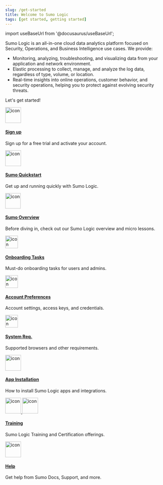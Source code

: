 ```yaml
---
slug: /get-started
title: Welcome to Sumo Logic
tags: [get started, getting started]
---
```


import useBaseUrl from '@docusaurus/useBaseUrl';

Sumo Logic is an all-in-one cloud data analytics platform focused on Security, Operations, and Business Intelligence use cases. We provide:

* Monitoring, analyzing, troubleshooting, and visualizing data from your application and network environment.
* Elastic processing to collect, manage, and analyze the log data, regardless of type, volume, or location.
* Real-time insights into online operations, customer behavior, and security operations, helping you to protect against evolving security threats.

<!--  is an ingest and storage platform. Its intuitive web-based interface makes it easy to visualize, query, and analyze all kinds of observability data. It's highly customizable and flexible, allowing you to build detailed dashboards, and alerts and integrate external workflows. It’s a proven platform known for its excellent handling of log-based data with OpenTelemetry, metrics, and tracing.
-->

Let's get started!

<div className="box-wrapper" >
<div className="box smallbox card">
  <div className="container">
  <a href="/docs/get-started/sign-up"><img src={useBaseUrl('img/icons/general/mail.png')} alt="icon" width="50"/><h4>Sign up</h4></a>
  <p>Sign up for a free trial and activate your account.</p>
  </div>
</div>
<div className="box smallbox card">
  <div className="container">
  <a href="/docs/get-started/quickstart"><img src={useBaseUrl('img/icons/business/mission.png')} alt="icon" width="50"/><h4>Sumo Quickstart</h4></a>
  <p>Get up and running quickly with Sumo Logic.</p>
  </div>
</div>
<div className="box smallbox card">
  <div className="container">
  <a href="/docs/get-started/overview"> <img src={useBaseUrl('img/icons/cloud/core-platform.png')} alt="icon" width="49"/><h4>Sumo Overview</h4></a>
  <p>Before diving in, check out our Sumo Logic overview and micro lessons.</p>
  </div>
</div>
<div className="box smallbox card">
  <div className="container">
  <a href="/docs/get-started/onboarding-checklists"><img src={useBaseUrl('img/icons/general/check-mark.png')} alt="icon" width="40"/><h4>Onboarding Tasks</h4></a>
  <p>Must-do onboarding tasks for users and admins.</p>
  </div>
</div>
<div className="box smallbox card">
  <div className="container">
  <a href="/docs/get-started/account-settings-preferences"><img src={useBaseUrl('img/icons/business/user-permissions.png')} alt="icon" width="40"/><h4>Account Preferences</h4></a>
  <p>Account settings, access keys, and credentials.</p>
  </div>
</div>
<div className="box smallbox card">
  <div className="container">
  <a href="/docs/get-started/system-requirements"><img src={useBaseUrl('img/icons/cloud/machine.png')} alt="icon" width="40"/><h4>System Req.</h4></a>
  <p>Supported browsers and other requirements.</p>
  </div>
</div>
<div className="box smallbox card">
  <div className="container">
  <a href="/docs/get-started/apps-integrations"><img src={useBaseUrl('img/icons/cloud/apps.png')} alt="icon" width="50"/><h4>App Installation</h4></a>
  <p>How to install Sumo Logic apps and integrations.</p>
  </div>
</div>
<div className="box smallbox card">
  <div className="container">
  <a href="/docs/get-started/library"><img src={useBaseUrl('img/icons/general/training.png')} alt="icon" width="50"/>
  <img src={useBaseUrl('img/icons/general/certification.png')} alt="icon" width="50"/><h4>Training</h4></a>
  <p>Sumo Logic Training and Certification offerings.</p>
  </div>
</div>
<div className="box smallbox card">
  <div className="container">
  <a href="/docs/get-started/help"><img src={useBaseUrl('img/icons/business/support.png')} alt="icon" width="50"/><h4>Help</h4></a>
  <p>Get help from Sumo Docs, Support, and more.</p>
  </div>
</div>
</div>
